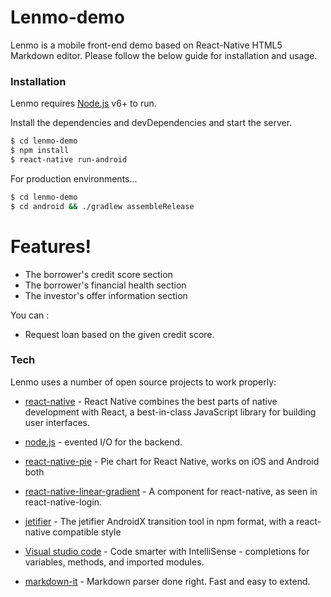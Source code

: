 # Lenmo-demo

Lenmo is a mobile front-end demo based on React-Native HTML5 Markdown editor. Please follow the below guide for installation and usage.

### Installation

Lenmo requires [Node.js](https://nodejs.org/) v6+ to run.

Install the dependencies and devDependencies and start the server.

```sh
$ cd lenmo-demo
$ npm install
$ react-native run-android
```

For production environments...

```sh
$ cd lenmo-demo
$ cd android && ./gradlew assembleRelease
```

# Features!

  - The borrower's credit score section
  - The borrower's financial health section
  - The investor's offer information section


You can :
  - Request loan based on the given credit score.

### Tech

Lenmo uses a number of open source projects to work properly:

* [react-native] - React Native combines the best parts of native development with React, a best-in-class JavaScript library for building user interfaces.
* [node.js] - evented I/O for the backend.
* [react-native-pie] - Pie chart for React Native, works on iOS and Android both
* [react-native-linear-gradient] - A <LinearGradient> component for react-native, as seen in react-native-login.
* [jetifier] - The jetifier AndroidX transition tool in npm format, with a react-native compatible style
* [Visual studio code] - Code smarter with IntelliSense - completions for variables, methods, and imported modules.
* [markdown-it] - Markdown parser done right. Fast and easy to extend.

   [react-native]: <https://facebook.github.io/react-native/docs/getting-started>
   [node.js]: <http://nodejs.org>
   [react-native-pie]: <https://www.npmjs.com/package/react-native-pie>
   [react-native-linear-gradient]: <https://github.com/react-native-community/react-native-linear-gradient>
   [jetifier]: <https://www.npmjs.com/package/jetifier>
   [Visual studio code]: <https://code.visualstudio.com/>
   [markdown-it]: <https://github.com/markdown-it/markdown-it>

